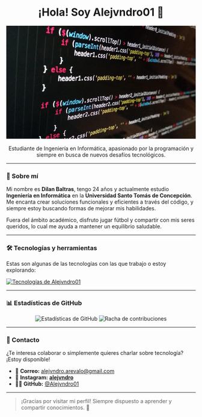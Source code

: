 <!-- Banner superior -->



<div align="center">
  <h1>¡Hola! Soy Alejvndro01 👋</h1>
  <img src="banner.jpg" alt="Banner tecnológico" style="width:100%; height:300px" />
  <p>Estudiante de Ingeniería en Informática, apasionado por la programación y siempre en busca de nuevos desafíos tecnológicos.</p>
</div>

---

### 🚀 Sobre mí

Mi nombre es **Dilan Baltras**, tengo 24 años y actualmente estudio **Ingeniería en Informática** en la **Universidad Santo Tomás de Concepción**. Me encanta crear soluciones funcionales y eficientes a través del código, y siempre estoy buscando formas de mejorar mis habilidades.

Fuera del ámbito académico, disfruto jugar fútbol y compartir con mis seres queridos, lo cual me ayuda a mantener un equilibrio saludable.

---

### 🛠️ Tecnologías y herramientas

Estas son algunas de las tecnologías con las que trabajo o estoy explorando:

<p align="left">
  <a href="https://skillicons.dev">
    <img src="https://skillicons.dev/icons?i=html,css,js,react,java,mysql,git,github,vscode, bootstrap" alt="Tecnologías de Alejvndro01"/>
  </a>
</p>

---

### 📊 Estadísticas de GitHub

<p align="center">
  <img src="https://github-readme-stats.vercel.app/api?username=Alejvndro01&show_icons=true&theme=radical&hide_border=true&count_private=true" alt="Estadísticas de GitHub"/>
  <img src="https://github-readme-streak-stats.herokuapp.com/?user=Alejvndro01&theme=radical&hide_border=true" alt="Racha de contribuciones"/>
</p>

---

### 💬 Contacto

¿Te interesa colaborar o simplemente quieres charlar sobre tecnología? ¡Estoy disponible!

- 📧 **Correo:** alejvndro.arevalo@gmail.com  
- 📸 **Instagram:** [__alejvndro__](https://instagram.com/__alejvndro__)  
- 🧑‍💻 **GitHub:** [@Alejvndro01](https://github.com/Alejvndro01)

---

> ¡Gracias por visitar mi perfil! Siempre dispuesto a aprender y compartir conocimientos. 🚀
